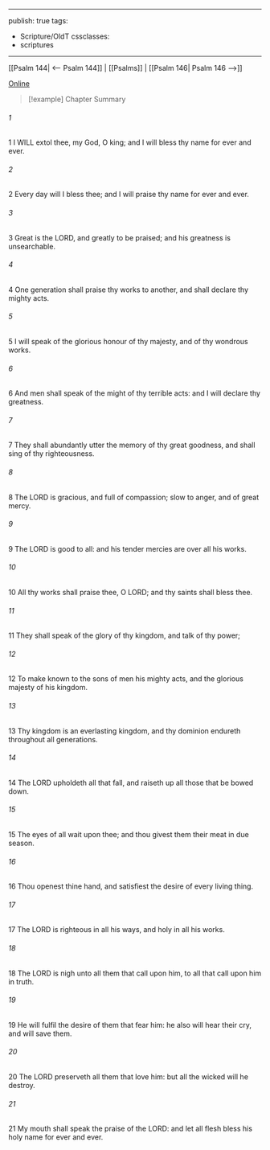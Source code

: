 

---
publish: true
tags:
  - Scripture/OldT
cssclasses:
  - scriptures
---
[[Psalm 144| <-- Psalm 144]] | [[Psalms]] | [[Psalm 146| Psalm 146 -->]]

[Online](https://churchofjesuschrist.org/study/scriptures/ot/ps/145?lang=eng)

>[!example] Chapter Summary
>
###### 1
1 I WILL extol thee, my God, O king; and I will bless thy name for ever and ever.
###### 2
2 Every day will I bless thee; and I will praise thy name for ever and ever.
###### 3
3 Great is the LORD, and greatly to be praised; and his greatness is unsearchable.
###### 4
4 One generation shall praise thy works to another, and shall declare thy mighty acts.
###### 5
5 I will speak of the glorious honour of thy majesty, and of thy wondrous works.
###### 6
6 And men shall speak of the might of thy terrible acts: and I will declare thy greatness.
###### 7
7 They shall abundantly utter the memory of thy great goodness, and shall sing of thy righteousness.
###### 8
8 The LORD is gracious, and full of compassion; slow to anger, and of great mercy.
###### 9
9 The LORD is good to all: and his tender mercies are over all his works.
###### 10
10 All thy works shall praise thee, O LORD; and thy saints shall bless thee.
###### 11
11 They shall speak of the glory of thy kingdom, and talk of thy power;
###### 12
12 To make known to the sons of men his mighty acts, and the glorious majesty of his kingdom.
###### 13
13 Thy kingdom is an everlasting kingdom, and thy dominion endureth throughout all generations.
###### 14
14 The LORD upholdeth all that fall, and raiseth up all those that be bowed down.
###### 15
15 The eyes of all wait upon thee; and thou givest them their meat in due season.
###### 16
16 Thou openest thine hand, and satisfiest the desire of every living thing.
###### 17
17 The LORD is righteous in all his ways, and holy in all his works.
###### 18
18 The LORD is nigh unto all them that call upon him, to all that call upon him in truth.
###### 19
19 He will fulfil the desire of them that fear him: he also will hear their cry, and will save them.
###### 20
20 The LORD preserveth all them that love him: but all the wicked will he destroy.
###### 21
21 My mouth shall speak the praise of the LORD: and let all flesh bless his holy name for ever and ever.



